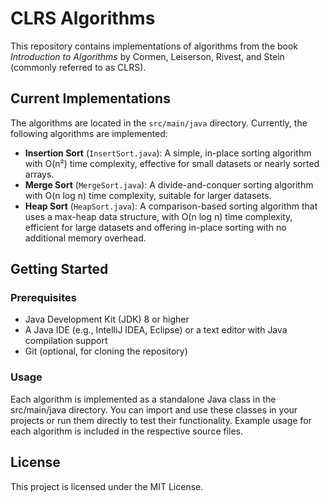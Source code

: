 # CLRS Algorithms

This repository contains implementations of algorithms from the book *Introduction to Algorithms* by Cormen, Leiserson, Rivest, and Stein (commonly referred to as CLRS).

## Current Implementations

The algorithms are located in the `src/main/java` directory. Currently, the following algorithms are implemented:

- **Insertion Sort** (`InsertSort.java`): A simple, in-place sorting algorithm with O(n²) time complexity, effective for small datasets or nearly sorted arrays.
- **Merge Sort** (`MergeSort.java`): A divide-and-conquer sorting algorithm with O(n log n) time complexity, suitable for larger datasets.
- **Heap Sort** (`HeapSort.java`): A comparison-based sorting algorithm that uses a max-heap data structure, with O(n log n) time complexity, efficient for large datasets and offering in-place sorting with no additional memory overhead.

## Getting Started

### Prerequisites
- Java Development Kit (JDK) 8 or higher
- A Java IDE (e.g., IntelliJ IDEA, Eclipse) or a text editor with Java compilation support
- Git (optional, for cloning the repository)

### Usage

Each algorithm is implemented as a standalone Java class in the src/main/java directory. You can import and use these classes in your projects or run them directly to test their functionality. Example usage for each algorithm is included in the respective source files.

## License
This project is licensed under the MIT License.